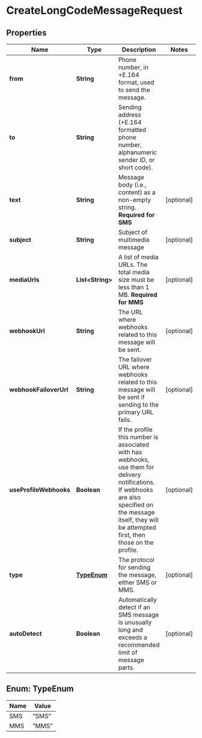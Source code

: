 # CreateLongCodeMessageRequest

## Properties
Name | Type | Description | Notes
------------ | ------------- | ------------- | -------------
**from** | **String** | Phone number, in +E.164 format, used to send the message. | 
**to** | **String** | Sending address (+E.164 formatted phone number, alphanumeric sender ID, or short code). | 
**text** | **String** | Message body (i.e., content) as a non-empty string.  **Required for SMS** |  [optional]
**subject** | **String** | Subject of multimedia message |  [optional]
**mediaUrls** | **List&lt;String&gt;** | A list of media URLs. The total media size must be less than 1 MB.  **Required for MMS** |  [optional]
**webhookUrl** | **String** | The URL where webhooks related to this message will be sent. |  [optional]
**webhookFailoverUrl** | **String** | The failover URL where webhooks related to this message will be sent if sending to the primary URL fails. |  [optional]
**useProfileWebhooks** | **Boolean** | If the profile this number is associated with has webhooks, use them for delivery notifications. If webhooks are also specified on the message itself, they will be attempted first, then those on the profile. |  [optional]
**type** | [**TypeEnum**](#TypeEnum) | The protocol for sending the message, either SMS or MMS. |  [optional]
**autoDetect** | **Boolean** | Automatically detect if an SMS message is unusually long and exceeds a recommended limit of message parts. |  [optional]

<a name="TypeEnum"></a>
## Enum: TypeEnum
Name | Value
---- | -----
SMS | &quot;SMS&quot;
MMS | &quot;MMS&quot;
